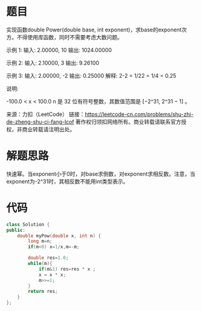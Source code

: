 # 题目

实现函数double Power(double base, int exponent)，求base的exponent次方。不得使用库函数，同时不需要考虑大数问题。

 

示例 1:
输入: 2.00000, 10
输出: 1024.00000

示例 2:
输入: 2.10000, 3
输出: 9.26100

示例 3:
输入: 2.00000, -2
输出: 0.25000
解释: 2-2 = 1/22 = 1/4 = 0.25


说明:

-100.0 < x < 100.0
n 是 32 位有符号整数，其数值范围是 [−2^31, 2^31 − 1] 。

来源：力扣（LeetCode）
链接：https://leetcode-cn.com/problems/shu-zhi-de-zheng-shu-ci-fang-lcof
著作权归领扣网络所有。商业转载请联系官方授权，非商业转载请注明出处。

# 解题思路

快速幂。当exponent小于0时，对base求倒数，对exponent求相反数。注意，当exponent为-2^31时，其相反数不能用int类型表示。

# 代码

```cpp
class Solution {
public:
    double myPow(double x, int n) {
        long m=n;
        if(m<0) x=1/x,m=-m;

        double res=1.0;
        while(m){
            if(m&1) res=res * x ;
            x = x * x;
            m>>=1;
        }
        return res;
    }
};
```

